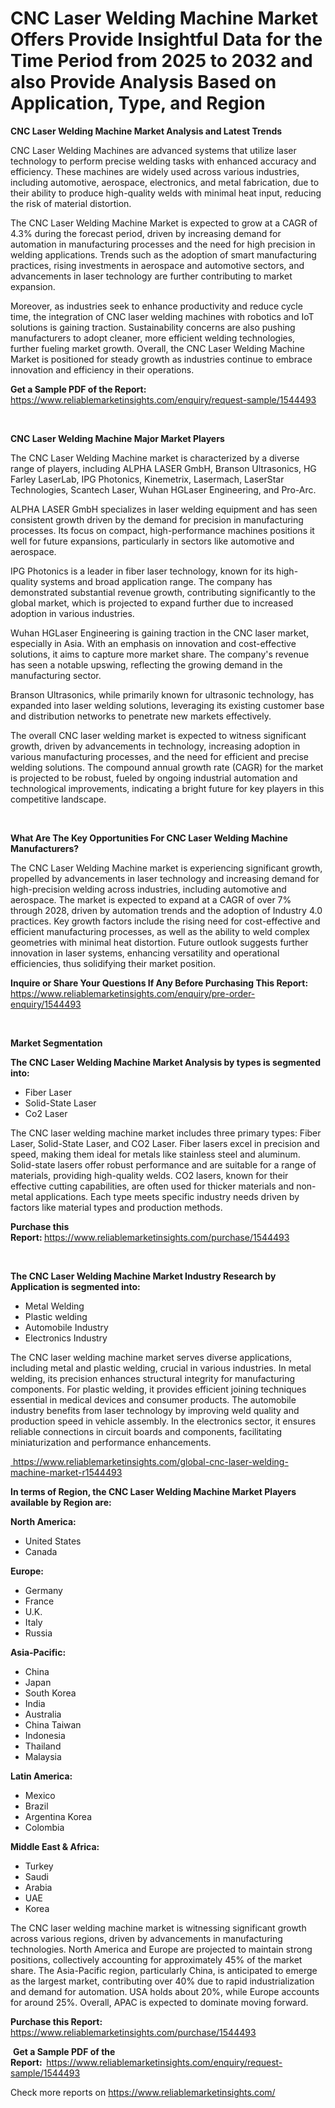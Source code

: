 <p><h1>CNC Laser Welding Machine Market Offers Provide Insightful Data for the Time Period from 2025 to 2032 and also Provide Analysis Based on Application, Type, and Region</h1></p><p><strong>CNC Laser Welding Machine Market Analysis and Latest Trends</strong></p>
<p><p>CNC Laser Welding Machines are advanced systems that utilize laser technology to perform precise welding tasks with enhanced accuracy and efficiency. These machines are widely used across various industries, including automotive, aerospace, electronics, and metal fabrication, due to their ability to produce high-quality welds with minimal heat input, reducing the risk of material distortion.</p><p>The CNC Laser Welding Machine Market is expected to grow at a CAGR of 4.3% during the forecast period, driven by increasing demand for automation in manufacturing processes and the need for high precision in welding applications. Trends such as the adoption of smart manufacturing practices, rising investments in aerospace and automotive sectors, and advancements in laser technology are further contributing to market expansion. </p><p>Moreover, as industries seek to enhance productivity and reduce cycle time, the integration of CNC laser welding machines with robotics and IoT solutions is gaining traction. Sustainability concerns are also pushing manufacturers to adopt cleaner, more efficient welding technologies, further fueling market growth. Overall, the CNC Laser Welding Machine Market is positioned for steady growth as industries continue to embrace innovation and efficiency in their operations.</p></p>
<p><strong>Get a Sample PDF of the Report:&nbsp;</strong> <a href="https://www.reliablemarketinsights.com/enquiry/request-sample/1544493?utm_campaign=1558&utm_medium=2&utm_source=Github&utm_content=ia&utm_term=08042025&utm_id=cnc-laser-welding-machine">https://www.reliablemarketinsights.com/enquiry/request-sample/1544493</a></p>
<p>&nbsp;</p>
<p><strong>CNC Laser Welding Machine Major Market Players</strong></p>
<p><p>The CNC Laser Welding Machine market is characterized by a diverse range of players, including ALPHA LASER GmbH, Branson Ultrasonics, HG Farley LaserLab, IPG Photonics, Kinemetrix, Lasermach, LaserStar Technologies, Scantech Laser, Wuhan HGLaser Engineering, and Pro-Arc. </p><p>ALPHA LASER GmbH specializes in laser welding equipment and has seen consistent growth driven by the demand for precision in manufacturing processes. Its focus on compact, high-performance machines positions it well for future expansions, particularly in sectors like automotive and aerospace.</p><p>IPG Photonics is a leader in fiber laser technology, known for its high-quality systems and broad application range. The company has demonstrated substantial revenue growth, contributing significantly to the global market, which is projected to expand further due to increased adoption in various industries.</p><p>Wuhan HGLaser Engineering is gaining traction in the CNC laser market, especially in Asia. With an emphasis on innovation and cost-effective solutions, it aims to capture more market share. The company's revenue has seen a notable upswing, reflecting the growing demand in the manufacturing sector.</p><p>Branson Ultrasonics, while primarily known for ultrasonic technology, has expanded into laser welding solutions, leveraging its existing customer base and distribution networks to penetrate new markets effectively. </p><p>The overall CNC laser welding market is expected to witness significant growth, driven by advancements in technology, increasing adoption in various manufacturing processes, and the need for efficient and precise welding solutions. The compound annual growth rate (CAGR) for the market is projected to be robust, fueled by ongoing industrial automation and technological improvements, indicating a bright future for key players in this competitive landscape.</p></p>
<p>&nbsp;</p>
<p><strong>What Are The Key Opportunities For CNC Laser Welding Machine Manufacturers?</strong></p>
<p><p>The CNC Laser Welding Machine market is experiencing significant growth, propelled by advancements in laser technology and increasing demand for high-precision welding across industries, including automotive and aerospace. The market is expected to expand at a CAGR of over 7% through 2028, driven by automation trends and the adoption of Industry 4.0 practices. Key growth factors include the rising need for cost-effective and efficient manufacturing processes, as well as the ability to weld complex geometries with minimal heat distortion. Future outlook suggests further innovation in laser systems, enhancing versatility and operational efficiencies, thus solidifying their market position.</p></p>
<p><strong>Inquire or Share Your Questions If Any Before Purchasing This Report:</strong> <a href="https://www.reliablemarketinsights.com/enquiry/pre-order-enquiry/1544493?utm_campaign=1558&utm_medium=2&utm_source=Github&utm_content=ia&utm_term=08042025&utm_id=cnc-laser-welding-machine">https://www.reliablemarketinsights.com/enquiry/pre-order-enquiry/1544493</a></p>
<p>&nbsp;</p>
<p><strong>Market Segmentation</strong></p>
<p><strong>The CNC Laser Welding Machine Market Analysis by types is segmented into:</strong></p>
<p><ul><li>Fiber Laser</li><li>Solid-State Laser</li><li>Co2 Laser</li></ul></p>
<p><p>The CNC laser welding machine market includes three primary types: Fiber Laser, Solid-State Laser, and CO2 Laser. Fiber lasers excel in precision and speed, making them ideal for metals like stainless steel and aluminum. Solid-state lasers offer robust performance and are suitable for a range of materials, providing high-quality welds. CO2 lasers, known for their effective cutting capabilities, are often used for thicker materials and non-metal applications. Each type meets specific industry needs driven by factors like material types and production methods.</p></p>
<p><strong>Purchase this Report:&nbsp;</strong><a href="https://www.reliablemarketinsights.com/purchase/1544493?utm_campaign=1558&utm_medium=2&utm_source=Github&utm_content=ia&utm_term=08042025&utm_id=cnc-laser-welding-machine">https://www.reliablemarketinsights.com/purchase/1544493</a></p>
<p>&nbsp;</p>
<p><strong>The CNC Laser Welding Machine Market Industry Research by Application is segmented into:</strong></p>
<p><ul><li>Metal Welding</li><li>Plastic welding</li><li>Automobile Industry</li><li>Electronics Industry</li></ul></p>
<p><p>The CNC laser welding machine market serves diverse applications, including metal and plastic welding, crucial in various industries. In metal welding, its precision enhances structural integrity for manufacturing components. For plastic welding, it provides efficient joining techniques essential in medical devices and consumer products. The automobile industry benefits from laser technology by improving weld quality and production speed in vehicle assembly. In the electronics sector, it ensures reliable connections in circuit boards and components, facilitating miniaturization and performance enhancements.</p></p>
<p><a href="https://www.reliablemarketinsights.com/global-cnc-laser-welding-machine-market-r1544493?utm_campaign=1558&utm_medium=2&utm_source=Github&utm_content=ia&utm_term=08042025&utm_id=cnc-laser-welding-machine">&nbsp;https://www.reliablemarketinsights.com/global-cnc-laser-welding-machine-market-r1544493</a></p>
<p><strong>In terms of Region, the CNC Laser Welding Machine Market Players available by Region are:</strong></p>
<p>
    <p> <strong> North America: </strong>
        <ul>
            <li>United States</li>
            <li>Canada</li>
        </ul>
        </p> 
    <p> <strong> Europe: </strong>
        <ul>
            <li>Germany</li>
            <li>France</li>
            <li>U.K.</li>
            <li>Italy</li>
            <li>Russia</li>
        </ul>
        </p> 
    <p> <strong> Asia-Pacific: </strong>
        <ul>
            <li>China</li>
            <li>Japan</li>
            <li>South Korea</li>
            <li>India</li>
            <li>Australia</li>
            <li>China Taiwan</li>
            <li>Indonesia</li>
            <li>Thailand</li>
            <li>Malaysia</li>
        </ul>
        </p> 
    <p> <strong> Latin America: </strong>
        <ul>
            <li>Mexico</li>
            <li>Brazil</li>
            <li>Argentina Korea</li>
            <li>Colombia</li>
        </ul>
        </p> 
    <p> <strong> Middle East & Africa: </strong>
        <ul>
            <li>Turkey</li>
            <li>Saudi</li>
            <li>Arabia</li>
            <li>UAE</li>
            <li>Korea</li>
        </ul>
    </p>
    </p>
<p><p>The CNC laser welding machine market is witnessing significant growth across various regions, driven by advancements in manufacturing technologies. North America and Europe are projected to maintain strong positions, collectively accounting for approximately 45% of the market share. The Asia-Pacific region, particularly China, is anticipated to emerge as the largest market, contributing over 40% due to rapid industrialization and demand for automation. USA holds about 20%, while Europe accounts for around 25%. Overall, APAC is expected to dominate moving forward.</p></p>
<p><strong>Purchase this Report: </strong><a href="https://www.reliablemarketinsights.com/purchase/1544493?utm_campaign=1558&utm_medium=2&utm_source=Github&utm_content=ia&utm_term=08042025&utm_id=cnc-laser-welding-machine">https://www.reliablemarketinsights.com/purchase/1544493</a></p>
<p>&nbsp;<strong>Get a Sample PDF of the Report:&nbsp;&nbsp;</strong><a href="https://www.reliablemarketinsights.com/enquiry/request-sample/1544493?utm_campaign=1558&utm_medium=2&utm_source=Github&utm_content=ia&utm_term=08042025&utm_id=cnc-laser-welding-machine">https://www.reliablemarketinsights.com/enquiry/request-sample/1544493</a></p>
<p><strong></strong></p>
<p>Check more reports on <a href="https://www.reliablemarketinsights.com/?utm_campaign=1558&utm_medium=2&utm_source=Github&utm_content=ia&utm_term=08042025&utm_id=cnc-laser-welding-machine">https://www.reliablemarketinsights.com/</a></p>
